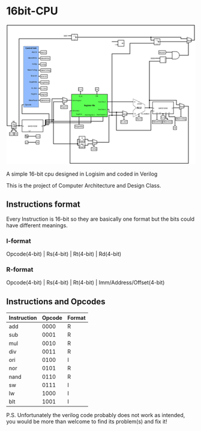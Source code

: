 # 16bit-CPU

![cpu](cpu.png)

A simple 16-bit cpu designed in Logisim and coded in Verilog

This is the project of Computer Architecture and Design Class.

## Instructions format

Every Instruction is 16-bit so they are basically one format but the bits could have different meanings.

### I-format

Opcode(4-bit) | Rs(4-bit) | Rt(4-bit) | Rd(4-bit)

### R-format

Opcode(4-bit) | Rs(4-bit) | Rt(4-bit) | Imm/Address/Offset(4-bit)

## Instructions and Opcodes

| Instruction | Opcode | Format |
|---------------|-----------|-----------|
|add|0000|R|
|sub|0001|R|
|mul|0010|R|
|div|0011|R|
|ori|0100|I|
|nor|0101|R|
|nand|0110|R|
|sw|0111|I|
|lw|1000|I|
|blt|1001|I|

P.S. Unfortunately the verilog code probably does not work as intended, you would be more than welcome to find its problem(s) and fix it!
